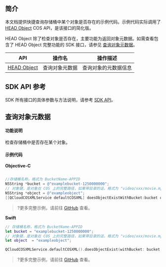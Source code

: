## 简介

本文档提供快捷查询存储桶中某个对象是否存在的示例代码。示例代码实际调用了 [HEAD Object](https://intl.cloud.tencent.com/document/product/436/7745) COS API，是该接口的简化版。

HEAD Object 除了检查对象是否存在，主要功能为返回对象元数据。如需查看包含了 HEAD Object 完整功能的 SDK 接口，请参见 [查询对象元数据](https://intl.cloud.tencent.com/document/product/436/37688)。

| API                                                          | 操作名         | 操作描述                                  |
| ------------------------------------------------------------ | -------------- | ----------------------------------------- |
| [HEAD Object](https://intl.cloud.tencent.com/document/product/436/7745) | 查询对象元数据 | 查询对象的元数据信息                  |

## SDK API 参考

SDK 所有接口的具体参数与方法说明，请参考 [SDK API](https://cos-ios-sdk-doc-1253960454.file.myqcloud.com/)。

## 查询对象元数据

#### 功能说明

检查存储桶中是否存在某个对象。

#### 示例代码
**Objective-C**

[//]: # (.cssg-snippet-object-exist)
```objective-c

//存储桶名称，格式为 BucketName-APPID
NSString *bucket = @"examplebucket-1250000000";
// 对象键，是对象在 COS 上的完整路径，如果带目录的话，格式为 "video/xxx/movie.mp4"
NSString *object = @"exampleobject";
[[QCloudCOSXMLService defaultCOSXML] doesObjectExistWithBucket:bucket object:object];
```
>?更多完整示例，请前往 [GitHub](https://github.com/tencentyun/cos-snippets/tree/master/iOS/Objc/Examples/cases/HeadObject.m) 查看。

**Swift**

[//]: # (.cssg-snippet-head-object) 
```swift
// 存储桶名称，格式为 BucketName-APPID
let bucket = "examplebucket-1250000000";
// 对象键，是对象在 COS 上的完整路径，如果带目录的话，格式为 "video/xxx/movie.mp4"
let object  = "exampleobject";

QCloudCOSXMLService.defaultCOSXML().doesObjectExist(withBucket: bucket, object: object);

```

>?更多完整示例，请前往 [GitHub](https://github.com/tencentyun/cos-snippets/tree/master/iOS/Swift/Examples/cases/HeadObject.swift) 查看。
